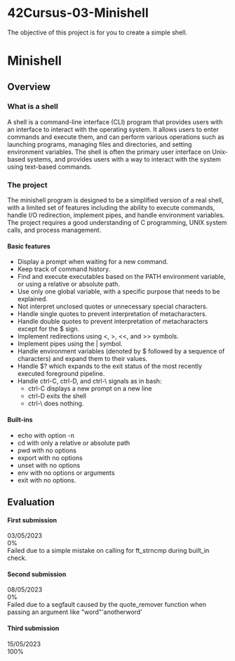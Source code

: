 # 42Cursus-03-Minishell
The objective of this project is for you to create a simple shell.
# Minishell

## Overview
### What is a shell
A shell is a command-line interface (CLI) program that provides users with an interface to interact with the operating system. It allows users to enter commands and execute them, and can perform various operations such as launching programs, managing files and directories, and setting environment variables. The shell is often the primary user interface on Unix-based systems, and provides users with a way to interact with the system using text-based commands.

### The project
The minishell program is designed to be a simplified version of a real shell, with a limited set of features including the ability to execute commands, handle I/O redirection, implement pipes, and handle environment variables. The project requires a good understanding of C programming, UNIX system calls, and process management.

#### Basic features
* Display a prompt when waiting for a new command.
* Keep track of command history.
* Find and execute executables based on the PATH environment variable, or using a relative or absolute path.
* Use only one global variable, with a specific purpose that needs to be explained.
* Not interpret unclosed quotes or unnecessary special characters.
* Handle single quotes to prevent interpretation of metacharacters.
* Handle double quotes to prevent interpretation of metacharacters except for the $ sign.
* Implement redirections using <, >, <<, and >> symbols.
* Implement pipes using the | symbol.
* Handle environment variables (denoted by $ followed by a sequence of characters) and expand them to their values.
* Handle $? which expands to the exit status of the most recently executed foreground pipeline.
* Handle ctrl-C, ctrl-D, and ctrl-\ signals as in bash:
    * ctrl-C displays a new prompt on a new line
    * ctrl-D exits the shell
    * ctrl-\ does nothing.

#### Built-ins 
* echo with option -n
* cd with only a relative or absolute path
* pwd with no options
* export with no options
* unset with no options
* env with no options or arguments
* exit with no options.

## Evaluation
#### First submission
03/05/2023  
0%  
Failed due to a simple mistake on calling for ft_strncmp during built_in check.

#### Second submission
08/05/2023  
0%  
Failed due to a segfault caused by the quote_remover function when passing an argument like "word"'anotherword'

#### Third submission
15/05/2023  
100%  
